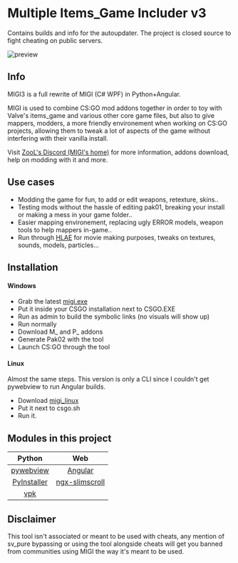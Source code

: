 # Multiple Items_Game Includer v3
 
Contains builds and info for the autoupdater. The project is closed source to fight cheating on public servers.

![preview](https://raw.githubusercontent.com/ZooLSmith/MIGI3/main/preview.png)

## Info

MIGI3 is a full rewrite of MIGI (C# WPF) in Python+Angular.

MIGI is used to combine CS:GO mod addons together in order to toy with Valve's items_game and various other core game files, but also to give mappers, modders, a more friendly environement when working on CS:GO projects, allowing them to tweak a lot of aspects of the game without interfering with their vanilla install.

Visit [ZooL's Discord (MIGI's home)](http://zoolsmith.free.fr/discord) for more information, addons download, help on modding with it and more.

## Use cases

- Modding the game for fun, to add or edit weapons, retexture, skins..
- Testing mods without the hassle of editing pak01, breaking your install or making a mess in your game folder..
- Easier mapping environement, replacing ugly ERROR models, weapon tools to help mappers in-game..
- Run through [HLAE](https://github.com/advancedfx/advancedfx) for movie making purposes, tweaks on textures, sounds, models, particles...

## Installation

#### Windows
- Grab the latest [migi.exe](http://raw.githubusercontent.com/ZooLSmith/MIGI3/main/migi.exe)
- Put it inside your CSGO installation next to CSGO.EXE
- Run as admin to build the symbolic links (no visuals will show up)
- Run normally
- Download M_ and P_ addons
- Generate Pak02 with the tool
- Launch CS:GO through the tool

#### Linux
Almost the same steps. This version is only a CLI since I couldn't get pywebview to run Angular builds.
- Download [migi_linux](http://raw.githubusercontent.com/ZooLSmith/MIGI3/main/migi_linux)
- Put it next to csgo.sh
- Run it.

## Modules in this project

| Python | Web |
|:-:|:-:|
|[pywebview](https://pywebview.flowrl.com/)|[Angular](https://angular.io/)|
|[PyInstaller](https://www.pyinstaller.org/)|[ngx-slimscroll](https://www.npmjs.com/package/ngx-slimscroll)|
|[vpk](https://github.com/ValvePython/vpk)||

## Disclaimer

This tool isn't associated or meant to be used with cheats, any mention of sv_pure bypassing or using the tool alongside cheats will get you banned from communities using MIGI the way it's meant to be used.
